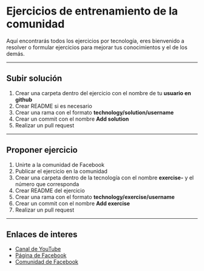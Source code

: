 # Ejercicios de entrenamiento de la comunidad

Aquí encontrarás todos los ejercicios por tecnología, eres bienvenido a resolver o formular ejercicios para mejorar tus conocimientos y el de los demás.

---

## Subir solución

1. Crear una carpeta dentro del ejercicio con el nombre de tu **usuario en github**
2. Crear README si es necesario
3. Crear una rama con el formato **technology/solution/username**
4. Crear un commit con el nombre **Add solution**
5. Realizar un pull request

---

## Proponer ejercicio

1. Unirte a la comunidad de Facebook
2. Publicar el ejercicio en la comunidad
3. Crear una carpeta dentro de la tecnología con el nombre **exercise-** y el número que corresponda
4. Crear README del ejercicio
5. Crear una rama con el formato **technology/exercise/username**
6. Crear un commit con el nombre **Add exercise**
7. Realizar un pull request

---

## Enlaces de interes

- [Canal de YouTube](https://www.youtube.com/channel/UCJsVoqlzIrlb4ZWXErpn3lQ)
- [Página de Facebook](https://www.facebook.com/popayanjs)
- [Comunidad de Facebook](https://www.facebook.com/groups/260304838400959)

